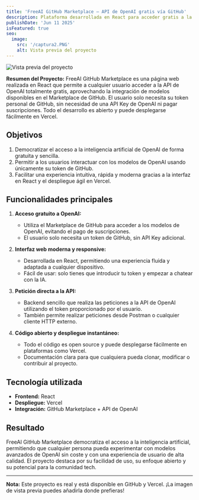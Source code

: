 ```yaml
---
title: 'FreeAI GitHub Marketplace – API de OpenAI gratis vía GitHub'
description: Plataforma desarrollada en React para acceder gratis a la API de OpenAI a través del Marketplace de GitHub, sin necesidad de suscripción ni pago. Proyecto innovador, abierto y fácil de usar.
publishDate: 'Jun 11 2025'
isFeatured: true
seo:
  image:
    src: '/captura2.PNG'
    alt: Vista previa del proyecto
---
```


![Vista previa del proyecto](/captura2.PNG)

**Resumen del Proyecto:**
FreeAI GitHub Marketplace es una página web realizada en React que permite a cualquier usuario acceder a la API de OpenAI totalmente gratis, aprovechando la integración de modelos disponibles en el Marketplace de GitHub. El usuario solo necesita su token personal de GitHub, sin necesidad de una API Key de OpenAI ni pagar suscripciones. Todo el desarrollo es abierto y puede desplegarse fácilmente en Vercel.

## Objetivos

1. Democratizar el acceso a la inteligencia artificial de OpenAI de forma gratuita y sencilla.
2. Permitir a los usuarios interactuar con los modelos de OpenAI usando únicamente su token de GitHub.
3. Facilitar una experiencia intuitiva, rápida y moderna gracias a la interfaz en React y el despliegue ágil en Vercel.

## Funcionalidades principales

1. **Acceso gratuito a OpenAI:**
   - Utiliza el Marketplace de GitHub para acceder a los modelos de OpenAI, evitando el pago de suscripciones.
   - El usuario solo necesita un token de GitHub, sin API Key adicional.

2. **Interfaz web moderna y responsive:**
   - Desarrollada en React, permitiendo una experiencia fluida y adaptada a cualquier dispositivo.
   - Fácil de usar: solo tienes que introducir tu token y empezar a chatear con la IA.

3. **Petición directa a la API:**
   - Backend sencillo que realiza las peticiones a la API de OpenAI utilizando el token proporcionado por el usuario.
   - También permite realizar peticiones desde Postman o cualquier cliente HTTP externo.

4. **Código abierto y despliegue instantáneo:**
   - Todo el código es open source y puede desplegarse fácilmente en plataformas como Vercel.
   - Documentación clara para que cualquiera pueda clonar, modificar o contribuir al proyecto.

## Tecnología utilizada

- **Frontend:** React
- **Despliegue:** Vercel
- **Integración:** GitHub Marketplace + API de OpenAI

## Resultado

FreeAI GitHub Marketplace democratiza el acceso a la inteligencia artificial, permitiendo que cualquier persona pueda experimentar con modelos avanzados de OpenAI sin coste y con una experiencia de usuario de alta calidad. El proyecto destaca por su facilidad de uso, su enfoque abierto y su potencial para la comunidad tech.

---

**Nota:** Este proyecto es real y está disponible en GitHub y Vercel. ¡La imagen de vista previa puedes añadirla donde prefieras!
